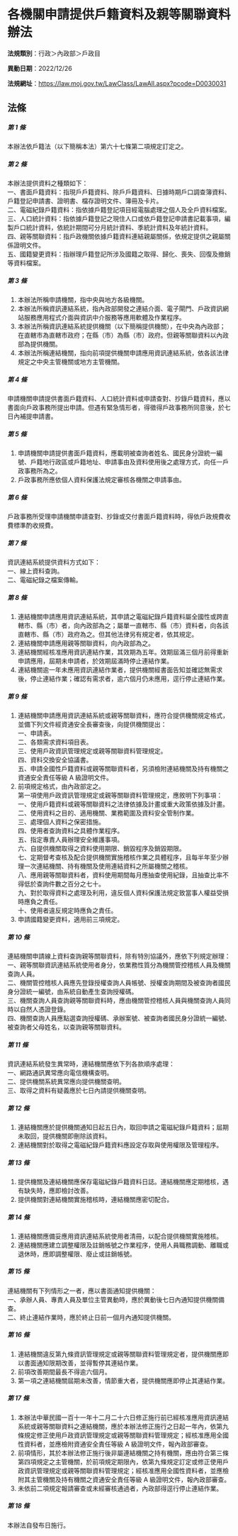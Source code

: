 # 各機關申請提供戶籍資料及親等關聯資料辦法

**法規類別**：行政＞內政部＞戶政目

**異動日期**：2022/12/26  

**法規網址**：https://law.moj.gov.tw/LawClass/LawAll.aspx?pcode=D0030031





## 法條
##### 第 1 條
本辦法依戶籍法（以下簡稱本法）第六十七條第二項規定訂定之。

##### 第 2 條
本辦法提供資料之種類如下：  
一、書面戶籍資料：指現戶戶籍資料、除戶戶籍資料、日據時期戶口調查簿資料、戶籍登記申請書、證明書、檔存證明文件、簿冊及卡片。  
二、電磁紀錄戶籍資料：指依據戶籍登記項目經電腦處理之個人及全戶資料檔案。  
三、人口統計資料：指依據戶籍登記之現住人口或依戶籍登記申請書記載事項，編製戶口統計資料，依統計期間可分月統計資料、季統計資料及年統計資料。  
四、親等關聯資料：指戶政機關依據戶籍資料連結親屬關係，依規定提供之親屬關係證明文件。  
五、國籍變更資料：指辦理戶籍登記所涉及國籍之取得、歸化、喪失、回復及撤銷等資料檔案。  

##### 第 3 條
1. 本辦法所稱申請機關，指中央與地方各級機關。
1. 本辦法所稱資訊連結系統，指內政部開發之連結介面、電子閘門、戶政資訊網站服務應用程式介面與資訊中介服務等應用軟體及作業程序。
1. 本辦法所稱資訊連結系統提供機關（以下簡稱提供機關），在中央為內政部；在直轄市為直轄市政府；在縣（市）為縣（市）政府。但親等關聯資料以內政部為提供機關。
1. 本辦法所稱連結機關，指向前項提供機關申請應用資訊連結系統，依各該法律規定之中央主管機關或地方主管機關。

##### 第 4 條
申請機關申請提供書面戶籍資料、人口統計資料或申請查對、抄錄戶籍資料，應以書面向戶政事務所提出申請。但遇有緊急情形者，得徵得戶政事務所同意後，於七日內補提申請書。

##### 第 5 條
1. 申請機關申請提供書面戶籍資料，應載明被查詢者姓名、國民身分證統一編號、戶籍地行政區或戶籍地址、申請事由及資料使用後之處理方式，向任一戶政事務所為之。
1. 戶政事務所應依個人資料保護法規定審核各機關之申請事由。

##### 第 6 條
戶政事務所受理申請機關申請查對、抄錄或交付書面戶籍資料時，得依戶政規費收費標準酌收規費。

##### 第 7 條
資訊連結系統提供資料方式如下：  
一、線上資料查詢。  
二、電磁紀錄之檔案傳輸。  

##### 第 8 條
1. 連結機關申請應用資訊連結系統，其申請之電磁紀錄戶籍資料屬全國性或跨直轄市、縣（市）者，向內政部為之；屬單一直轄市、縣（市）資料者，向各該直轄市、縣（市）政府為之。但其他法律另有規定者，依其規定。
1. 連結機關申請應用親等關聯資料，向內政部為之。
1. 連結機關經核准應用資訊連結作業，其效期為五年。效期屆滿三個月前得重新申請應用，屆期未申請者，於效期屆滿時停止連結作業。
1. 連結機關逾一年未應用資訊連結作業者，提供機關經書面告知並確認無需求後，停止連結作業；確認有需求者，逾六個月仍未應用，逕行停止連結作業。

##### 第 9 條
1. 連結機關申請應用資訊連結系統或親等關聯資料，應符合提供機關規定格式，並備下列文件經資通安全長審查後，向提供機關提出：  
一、申請表。  
二、各類需求資料項目表。  
三、使用戶政資訊管理規定或親等關聯資料管理規定。  
四、資料交換安全協議書。  
五、申請全國性戶籍資料或親等關聯資料者，另須檢附連結機關及持有機關之資通安全責任等級 A  級證明文件。
1. 前項規定格式，由內政部定之。  
第一項使用戶政資訊管理規定或親等關聯資料管理規定，應敘明下列事項：  
一、使用戶籍資料或親等關聯資料之法律依據及計畫或重大政策依據及計畫。  
二、使用資料之目的、適用機關、業務範圍及資料安全管制作業。  
三、處理個人資料之保密措施。  
四、使用者查詢資料之具體作業程序。  
五、指定專責人員辦理安全維護事項。  
六、自提供機關取得之資料使用期限、銷毀程序及銷毀期限。  
七、定期督考查核及配合提供機關實施稽核作業之具體程序，且每半年至少辦理一次連結機關、持有機關及使用連結資料之所屬機關之稽核。  
八、應用親等關聯資料者，資料使用期間每月應抽查使用紀錄，且抽查比率不得低於查詢件數之百分之七十。  
九、對於取得資料之處理及利用，違反個人資料保護法規定致當事人權益受損時應負之責任。  
十、使用者違反規定時應負之責任。
1. 申請國籍變更資料，適用前三項規定。

##### 第 10 條
連結機關申請線上資料查詢親等關聯資料，除有特別協議外，應依下列規定辦理：  
一、親等關聯資訊連結系統使用者身分，依業務性質分為機關管控稽核人員及機關查詢人員。  
二、機關管控稽核人員應先登錄授權查詢人員帳號、授權查詢期間及被查詢者國民身分證統一編號，由系統自動產生查詢授權碼。  
三、機關查詢人員查詢親等關聯資料時，應由機關管控稽核人員與機關查詢人員同時以自然人憑證登錄。  
四、機關查詢人員應點選查詢授權碼、承辦案號、被查詢者國民身分證統一編號、被查詢者父母姓名，以查詢親等關聯資料。  

##### 第 11 條
資訊連結系統發生異常時，連結機關應依下列各款順序處理：  
一、網路通訊異常應向電信機構查明。  
二、提供機關系統異常應向提供機關查明。  
三、取得之資料有疑義應於七日內請提供機關查明。  

##### 第 12 條
1. 連結機關應於提供機關通知日起五日內，取回申請之電磁紀錄戶籍資料；屆期未取回，提供機關即刪除該資料。
1. 連結機關對於取得之電磁紀錄戶籍資料應設定存取與使用權限及管理程序。

##### 第 13 條
1. 提供機關及連結機關應保存電磁紀錄戶籍資料日誌。連結機關應定期稽核，遇有缺失時，應即檢討改善。
1. 提供機關對連結機關實施稽核時，連結機關應密切配合。

##### 第 14 條
1. 連結機關應備妥應用資訊連結系統使用者清冊，以配合提供機關實施稽核。
1. 連結機關應建立調整權限及註銷帳號之作業程序，使用人員職務調動、離職或退休時，應即調整權限、廢止或註銷帳號。

##### 第 15 條
連結機關有下列情形之一者，應以書面通知提供機關：  
一、承辦人員、專責人員及單位主管異動時，應於異動後七日內通知提供機關備查。  
二、終止連結作業時，應於終止日前一個月內通知提供機關。  

##### 第 16 條
1. 連結機關違反第九條資訊管理規定或親等關聯資料管理規定者，提供機關應即以書面通知限期改善，並得暫停其連結作業。
1. 前項改善期間最長不得逾六個月。
1. 第一項之連結機關屆期未改善，情節重大者，提供機關應即停止其連結作業。

##### 第 17 條
1. 本辦法中華民國一百十一年十二月二十六日修正施行前已經核准應用資訊連結系統或親等關聯資料之連結機關，應於本辦法修正施行之日起一年內，依第九條規定修正使用戶政資訊管理規定或親等關聯資料管理規定；經核准應用全國性資料者，並應檢附資通安全責任等級 A  級證明文件，報內政部審查。
1. 前項情形，其於本辦法修正施行後非屬連結機關之持有機關，應由符合第三條第四項規定之主管機關，於前項規定期限內，依第九條規定訂定或修正使用戶政資訊管理規定或親等關聯資料管理規定；經核准應用全國性資料者，並應檢附其主管機關及持有機關之資通安全責任等級 A  級證明文件，報內政部審查。
1. 未依前二項規定報請審查或未經審核通過者，內政部得逕行停止連結作業。

##### 第 18 條
本辦法自發布日施行。



